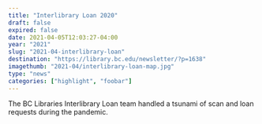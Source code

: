 ```yaml
---
title: "Interlibrary Loan 2020"
draft: false
expired: false
date: 2021-04-05T12:03:27-04:00
year: "2021"
slug: "2021-04-interlibrary-loan"
destination: "https://library.bc.edu/newsletter/?p=1638"
imagethumb: "2021-04/interlibrary-loan-map.jpg"
type: "news"
categories: ["highlight", "foobar"]
---
```


The BC Libraries Interlibrary Loan team handled a tsunami of scan and loan requests during the pandemic.
